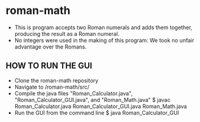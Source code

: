 # roman-math

  * This is program accepts two Roman numerals and adds them together, producing the result as a Roman numeral.
  * No integers were used in the making of this program: We took no unfair advantage over the Romans.

## HOW TO RUN THE GUI
  * Clone the roman-math repository
  * Navigate to /roman-math/src/
  * Compile the java files "Roman_Calculator.java", "Roman_Calculator_GUI.java", and "Roman_Math.java"
   $ javac Roman_Calculator.java Roman_Calculator_GUI.java Roman_Math.java
  * Run the GUI from the command line
   $ java Roman_Calculator_GUI
